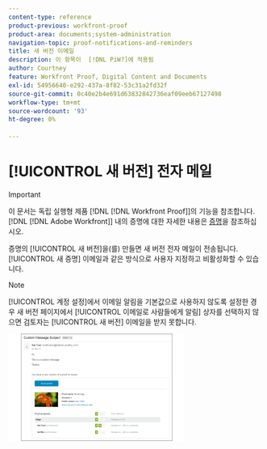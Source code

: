 ```yaml
---
content-type: reference
product-previous: workfront-proof
product-area: documents;system-administration
navigation-topic: proof-notifications-and-reminders
title: 새 버전 이메일
description: 이 항목이  [!DNL PiW?]에 적용됨
author: Courtney
feature: Workfront Proof, Digital Content and Documents
exl-id: 54956640-e292-437a-8f82-53c31a2fd32f
source-git-commit: 0c40e2b4e691d63832842736eaf09eeb67127498
workflow-type: tm+mt
source-wordcount: '93'
ht-degree: 0%

---
```


# [!UICONTROL 새 버전] 전자 메일

>[!IMPORTANT]
>
>이 문서는 독립 실행형 제품 [!DNL [!DNL Workfront Proof]]의 기능을 참조합니다. [!DNL [!DNL Adobe Workfront]] 내의 증명에 대한 자세한 내용은 [증명](../../../review-and-approve-work/proofing/proofing.md)을 참조하십시오.

<!--
<p style="color: #ff1493;" data-mc-conditions="QuicksilverOrClassic.Draft mode">Does this apply to PiW?</p>
-->

증명의 [!UICONTROL 새 버전]을(를) 만들면 새 버전 전자 메일이 전송됩니다. [!UICONTROL 새 증명] 이메일과 같은 방식으로 사용자 지정하고 비활성화할 수 있습니다.

>[!NOTE]
>
>[!UICONTROL 계정 설정]에서 이메일 알림을 기본값으로 사용하지 않도록 설정한 경우 새 버전 페이지에서 [!UICONTROL 이메일로 사람들에게 알림] 상자를 선택하지 않으면 검토자는 [!UICONTROL 새 버전] 이메일을 받지 못합니다.

![New_Version_Email.png](assets/new-version-email-350x212.png)
